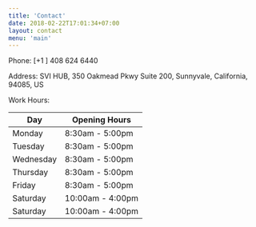 ```yaml
---
title: 'Contact'
date: 2018-02-22T17:01:34+07:00
layout: contact
menu: 'main'
---
```


Phone: [+1 ] 408 624 6440

Address: SVI HUB, 350 Oakmead Pkwy Suite 200, Sunnyvale, California, 94085, US

Work Hours:

| Day       | Opening Hours    |
| --------- | ---------------  |
| Monday    | 8:30am  - 5:00pm |
| Tuesday   | 8:30am  - 5:00pm |
| Wednesday | 8:30am  - 5:00pm |
| Thursday  | 8:30am  - 5:00pm |
| Friday    | 8:30am  - 5:00pm |
| Saturday  | 10:00am - 4:00pm |
| Saturday  | 10:00am - 4:00pm            
